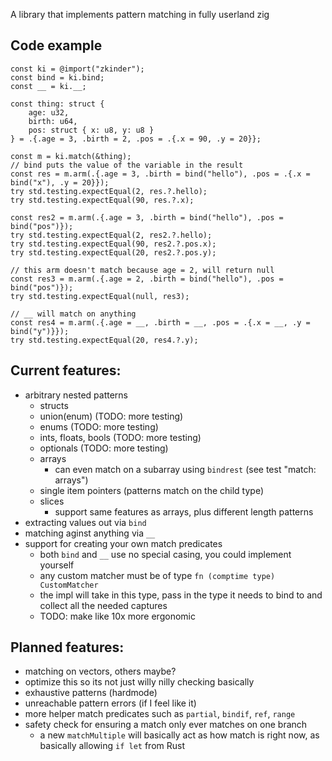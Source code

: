 A library that implements pattern matching in fully userland zig

## Code example
```zig
const ki = @import("zkinder");
const bind = ki.bind;
const __ = ki.__;

const thing: struct {
    age: u32,
    birth: u64,
    pos: struct { x: u8, y: u8 } 
} = .{.age = 3, .birth = 2, .pos = .{.x = 90, .y = 20}};

const m = ki.match(&thing);
// bind puts the value of the variable in the result
const res = m.arm(.{.age = 3, .birth = bind("hello"), .pos = .{.x = bind("x"), .y = 20}});
try std.testing.expectEqual(2, res.?.hello);
try std.testing.expectEqual(90, res.?.x);

const res2 = m.arm(.{.age = 3, .birth = bind("hello"), .pos = bind("pos")});
try std.testing.expectEqual(2, res2.?.hello);
try std.testing.expectEqual(90, res2.?.pos.x);
try std.testing.expectEqual(20, res2.?.pos.y);

// this arm doesn't match because age = 2, will return null
const res3 = m.arm(.{.age = 2, .birth = bind("hello"), .pos = bind("pos")});
try std.testing.expectEqual(null, res3);

// __ will match on anything
const res4 = m.arm(.{.age = __, .birth = __, .pos = .{.x = __, .y = bind("y")}});
try std.testing.expectEqual(20, res4.?.y);
```
## Current features:
- arbitrary nested patterns
  - structs
  - union(enum) (TODO: more testing)
  - enums (TODO: more testing)
  - ints, floats, bools (TODO: more testing)
  - optionals (TODO: more testing)
  - arrays
    - can even match on a subarray using `bindrest` (see test "match: arrays")
  - single item pointers (patterns match on the child type)
  - slices
    - support same features as arrays, plus different length patterns
- extracting values out via `bind`
- matching aginst anything via `__`
- support for creating your own match predicates
  - both `bind` and `__` use no special casing, you could implement yourself
  - any custom matcher must be of type `fn (comptime type) CustomMatcher`
  - the impl will take in this type, pass in the type it needs to bind to and collect all the needed captures
  - TODO: make like 10x more ergonomic
## Planned features:
- matching on vectors, others maybe?
- optimize this so its not just willy nilly checking basically
- exhaustive patterns (hardmode)
- unreachable pattern errors (if I feel like it)
- more helper match predicates such as `partial`, `bindif`, `ref`, `range`
- safety check for ensuring a match only ever matches on one branch
  - a new `matchMultiple` will basically act as how match is right now, as basically allowing `if let` from Rust
